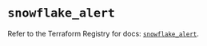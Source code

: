 # `snowflake_alert`

Refer to the Terraform Registry for docs: [`snowflake_alert`](https://registry.terraform.io/providers/snowflake-labs/snowflake/0.94.0/docs/resources/alert).
